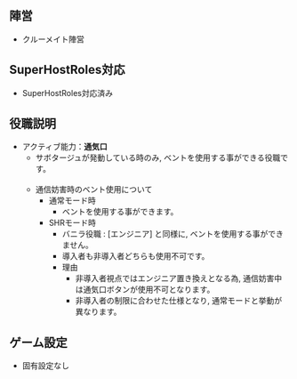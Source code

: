 ## 陣営
- クルーメイト陣営

## SuperHostRoles対応
- SuperHostRoles対応済み

## 役職説明
- アクティブ能力：**通気口**
  - サボタージュが発動している時のみ, ベントを使用する事ができる役職です。<br><br>
  - 通信妨害時のベント使用について
    - 通常モード時
      - ベントを使用する事ができます。
    - SHRモード時
      -  バニラ役職 : [エンジニア] と同様に, ベントを使用する事ができません。
        - 導入者も非導入者どちらも使用不可です。
        - 理由
          - 非導入者視点ではエンジニア置き換えとなる為, 通信妨害中は通気口ボタンが使用不可となります。
          - 非導入者の制限に合わせた仕様となり, 通常モードと挙動が異なります。

<!--
<details><summary>詳細仕様</summary><div>

 込み入った仕様を書く場合はここに。折りたたまれます。

</div></details>
-->

## ゲーム設定
- 固有設定なし